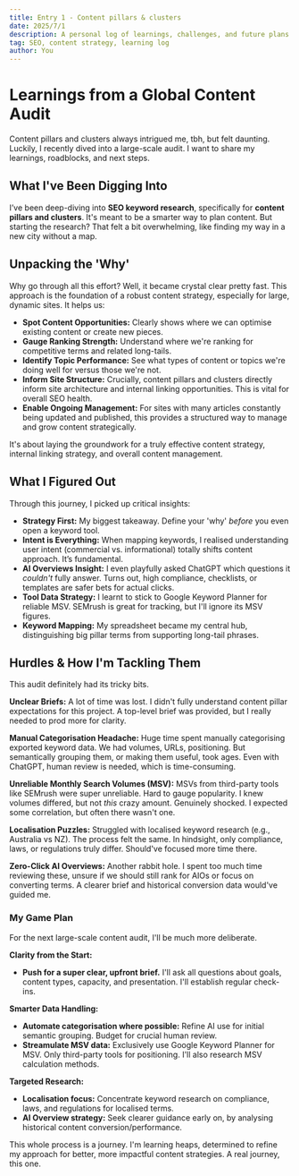 ```yaml
---
title: Entry 1 - Content pillars & clusters
date: 2025/7/1
description: A personal log of learnings, challenges, and future plans from a large-scale content audit focusing on SEO content pillars and clusters.
tag: SEO, content strategy, learning log
author: You
---
```


# Learnings from a Global Content Audit

Content pillars and clusters always intrigued me, tbh, but felt daunting. Luckily, I recently dived into a large-scale audit. I want to share my learnings, roadblocks, and next steps.

## What I've Been Digging Into

I’ve been deep-diving into **SEO keyword research**, specifically for **content pillars and clusters**. It's meant to be a smarter way to plan content. But starting the research? That felt a bit overwhelming, like finding my way in a new city without a map.

## Unpacking the 'Why'

Why go through all this effort? Well, it became crystal clear pretty fast. This approach is the foundation of a robust content strategy, especially for large, dynamic sites. It helps us:

* **Spot Content Opportunities:** Clearly shows where we can optimise existing content or create new pieces.
* **Gauge Ranking Strength:** Understand where we're ranking for competitive terms and related long-tails.
* **Identify Topic Performance:** See what types of content or topics we're doing well for versus those we're not.
* **Inform Site Structure:** Crucially, content pillars and clusters directly inform site architecture and internal linking opportunities. This is vital for overall SEO health.
* **Enable Ongoing Management:** For sites with many articles constantly being updated and published, this provides a structured way to manage and grow content strategically.

It's about laying the groundwork for a truly effective content strategy, internal linking strategy, and overall content management.

## What I Figured Out

Through this journey, I picked up critical insights:

* **Strategy First:** My biggest takeaway. Define your 'why' *before* you even open a keyword tool.
* **Intent is Everything:** When mapping keywords, I realised understanding user intent (commercial vs. informational) totally shifts content approach. It’s fundamental.
* **AI Overviews Insight:** I even playfully asked ChatGPT which questions it *couldn't* fully answer. Turns out, high compliance, checklists, or templates are safer bets for actual clicks.
* **Tool Data Strategy:** I learnt to stick to Google Keyword Planner for reliable MSV. SEMrush is great for tracking, but I'll ignore its MSV figures.
* **Keyword Mapping:** My spreadsheet became my central hub, distinguishing big pillar terms from supporting long-tail phrases.

## Hurdles & How I'm Tackling Them

This audit definitely had its tricky bits.

**Unclear Briefs:**
A lot of time was lost. I didn't fully understand content pillar expectations for this project. A top-level brief was provided, but I really needed to prod more for clarity.

**Manual Categorisation Headache:**
Huge time spent manually categorising exported keyword data. We had volumes, URLs, positioning. But semantically grouping them, or making them useful, took ages. Even with ChatGPT, human review is needed, which is time-consuming.

**Unreliable Monthly Search Volumes (MSV):**
MSVs from third-party tools like SEMrush were super unreliable. Hard to gauge popularity. I knew volumes differed, but not *this* crazy amount. Genuinely shocked. I expected some correlation, but often there wasn't one.

**Localisation Puzzles:**
Struggled with localised keyword research (e.g., Australia vs NZ). The process felt the same. In hindsight, only compliance, laws, or regulations truly differ. Should've focused more time there.

**Zero-Click AI Overviews:**
Another rabbit hole. I spent too much time reviewing these, unsure if we should still rank for AIOs or focus on converting terms. A clearer brief and historical conversion data would've guided me.

### My Game Plan

For the next large-scale content audit, I'll be much more deliberate.

**Clarity from the Start:**
* **Push for a super clear, upfront brief.** I'll ask all questions about goals, content types, capacity, and presentation. I'll establish regular check-ins.

**Smarter Data Handling:**
* **Automate categorisation where possible:** Refine AI use for initial semantic grouping. Budget for crucial human review.
* **Streamulate MSV data:** Exclusively use Google Keyword Planner for MSV. Only third-party tools for positioning. I'll also research MSV calculation methods.

**Targeted Research:**
* **Localisation focus:** Concentrate keyword research on compliance, laws, and regulations for localised terms.
* **AI Overview strategy:** Seek clearer guidance early on, by analysing historical content conversion/performance.

This whole process is a journey. I'm learning heaps, determined to refine my approach for better, more impactful content strategies. A real journey, this one.
